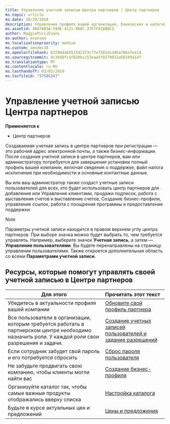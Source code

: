 ```yaml
---
title: Управление учетной записью Центра партнеров | Центр партнеров
ms.topic: article
ms.date: 10/29/2018
description: Управление профиля вашей организации, банковских и налоговых сведений и пользователей в центре партнеров.
ms.assetid: 4A07A85A-594E-4121-808C-37E7FA18A0C5
author: MaggiePucciEvans
ms.author: evansma
ms.localizationpriority: medium
ms.custom: seodec18
ms.openlocfilehash: 01594dab5515d2373cffef581dcdd6a786afea14
ms.sourcegitcommit: 4c34d6fcaf020bcc53eaa5f0379011a56149a14f
ms.translationtype: MT
ms.contentlocale: ru-RU
ms.lasthandoff: 03/05/2019
ms.locfileid: "57585347"
---
```

# <a name="manage-your-partner-center-account"></a>Управление учетной записью Центра партнеров

**Применяется к**

-  Центр партнеров

Создаваемая учетная запись в центре партнеров при регистрации — это рабочий адрес электронной почты, а также бизнес-информации. После создания учетной записи в центре партнеров, вам или администратору потребуется для завершения установки полный профиль вашей компании, включая сведения о поддержке, файл налога исключения при необходимости и основные контактные данные. 

Вы или ваш администратор также создаст учетные записи пользователей для всех, кто будет использовать центр партнеров для добавления или Управление клиентами, продажи подписок, работа с выставления счетов и выставление счетов, Создание бизнес-профили, управление ссылок, работа с поощрения программы и предоставление поддержки.

>[!NOTE]
>Параметры учетной записи находится в правом верхнем углу центра партнеров. При выборе значка можно будет выбрать то, чем требуется управлять. Например, выберите значок **Учетная запись**, а затем — **Управление пользователями**. Вы будете перенаправлены на страницу управления пользователями. Также откроется дополнительная область со всеми **Параметрами учетной записи**.


## <a name="resources-to-help-you-manage-your-partner-center-account"></a>Ресурсы, которые помогут управлять своей учетной записью в Центре партнеров

|**Для этого**   |**Прочитать этот текст**   |
|-----------------------|:-----------------------|
|Убедитесь в актуальности профиля вашей компании   |[Обновите свой профиль партнера](update-your-partner-profile.md)|
|Все пользователи в организации, которым требуется работать в партнерском центре необходимо назначить роли. У каждой роли свои разрешения и задачи.|[Создание учетных записей пользователей и задание разрешений](create-user-accounts-and-set-permissions.md)|
|Если сотрудник забудет свой пароль и его потребуется сбросить  |[Сброс пароля пользователя](reset-a-user-password.md)|
|Не забудьте продвигать свою компанию, чтобы клиенты могли найти вас   |[Создание бизнес-профиля](create-a-marketing-profile.md)|
|Организуйте каталог так, чтобы самые важные продукты отображались вверху списка   |[Настройка каталога](customize-the-catalog.md)|
|Будьте в курсе актуальных цен и предложений   |[Цены и предложения](pricing-and-offers.md)|













 

 



